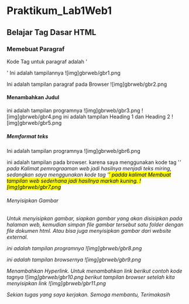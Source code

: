 # Praktikum_Lab1Web1
## Belajar Tag Dasar HTML

### Memebuat Paragraf
Kode Tag untuk paragraf adalah '<p>'
Ini adalah tampilannya
![img]gbrweb/gbr1.png

Ini adalah tampilan paragraf pada Browser
![img]gbrweb/gbr2.png

#### Menambahkan Judul
ini adalah tampilan programnya
![img]gbrweb/gbr3.png
![img]gbrweb/gbr4.png
ini adalah tampilan Heading 1 dan Heading 2
![img]gbrweb/gbr5.png

##### Memformat teks
Ini adalah tampilan programnya
![img]gbrweb/gbr6.png

ini adalah tampilan pada browser. karena saya menggunakan kode tag '<i>' pada Kalimat pemrograaman web jadi hasilnya menjadi teks miring, sedangkan saya menggunakan kode tag '<mark>' padda kalimat Membuat tampilan web sederhana jadi hasilnya markah kuning.
![img]gbrweb/gbr7.png

###### Menyisipkan Gambar
Untuk menyisipkan gambar, siapkan gambar yang akan disisipkan pada halaman web, kemudian 
simpan file gambar tersebut satu folder dengan file dokumen html. Atau bisa juga menyisipkan 
gambar dari website external.

ini adalah tampilan programnya
![img]gbrweb/gbr8.png

ini adalah tampilan browsernya
![img]gbrweb/gbr9.png

Menambahkan Hyperlink. Untuk menambahkan link berikut contoh kode tagnya
![img]gbrweb/gbr10.png
berikut tampilan browser setelah kita menyisipkan link
![img]gbrweb/gbr11.png

Sekian tugas yang saya kerjakan. Semoga membantu, Terimakasih